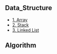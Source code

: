 
## Data_Structure
  - [1. Array](https://mirdex.github.io/Data_Structure/1.%20Array.slides.html)
  - [2. Stack](https://mirdex.github.io/Data_Structure/2.%20Stack(Q).slides.html)
  - [3. Linked List](https://mirdex.github.io/Data_Structure/3.%20LinkedList(Q).slides.html)

## Algorithm
